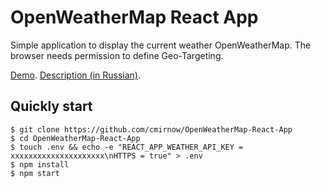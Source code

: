 # OpenWeatherMap React App

Simple application to display the current weather OpenWeatherMap. The browser needs permission to define Geo-Targeting.

[Demo](https://openweathermap-react-app.herokuapp.com). [Description (in Russian)](https://masterpro.ws/api-openweathermap-w3c-geolocation-api-reactjs).

## Quickly start

```
$ git clone https://github.com/cmirnow/OpenWeatherMap-React-App
$ cd OpenWeatherMap-React-App
$ touch .env && echo -e "REACT_APP_WEATHER_API_KEY = xxxxxxxxxxxxxxxxxxxxx\nHTTPS = true" > .env
$ npm install
$ npm start
```